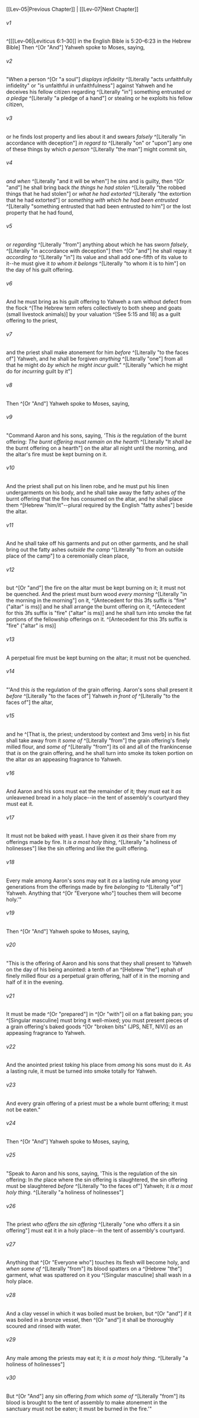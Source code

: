﻿---
aliases:
  - Leviticus 6
---

[[Lev-05|Previous Chapter]] | [[Lev-07|Next Chapter]]

###### v1
 ^[[[Lev-06|Leviticus 6:1–30]] in the English Bible is 5:20–6:23 in the Hebrew Bible] Then ^[Or "And"] Yahweh spoke to Moses, saying,

###### v2
"When a person ^[Or "a soul"] _displays infidelity_ ^[Literally "acts unfaithfully infidelity" or "is unfaithful _in_ unfaithfulness"] against Yahweh and he deceives his fellow citizen regarding ^[Literally "in"] something entrusted or _a pledge_ ^[Literally "a pledge of a hand"] or stealing or he exploits his fellow citizen,

###### v3
or he finds lost property and lies about it and swears _falsely_ ^[Literally "in accordance with deception"] _in regard to_ ^[Literally "on" or "upon"] any one of these things by which _a person_ ^[Literally "the man"] might commit sin,

###### v4
_and when_ ^[Literally "and it will be when"] he sins and is guilty, then ^[Or "and"] he shall bring back _the things he had stolen_ ^[Literally "the robbed things that he had stolen"] or _what he had extorted_ ^[Literally "the extortion that he had extorted"] or _something with which he had been entrusted_ ^[Literally "something entrusted that had been entrusted _to_ him"] or the lost property that he had found,

###### v5
or _regarding_ ^[Literally "from"] anything about which he has sworn _falsely_, ^[Literally "in accordance with deception"] then ^[Or "and"] he shall repay it _according to_ ^[Literally "in"] its value and shall add one-fifth of its value to it--he must give it _to whom it belongs_ ^[Literally "to whom it is to him"] on the day of his guilt offering.

###### v6
And he must bring as his guilt offering to Yahweh a ram without defect from the flock ^[The Hebrew term refers collectively to both sheep and goats (small livestock animals)] by your valuation ^[See 5:15 and 18] as a guilt offering to the priest,

###### v7
and the priest shall make atonement for him _before_ ^[Literally "to the faces of"] Yahweh, and he shall be forgiven _anything_ ^[Literally "one"] from all that he might do _by which he might incur guilt_." ^[Literally "which he might do for _incurring_ guilt by it"]

###### v8
Then ^[Or "And"] Yahweh spoke to Moses, saying,

###### v9
"Command Aaron and his sons, saying, 'This _is_ the regulation of the burnt offering: _The burnt offering must remain on the hearth_ ^[Literally "It _shall be_ the burnt offering on a hearth"] on the altar all night until the morning, and the altar's fire must be kept burning on it.

###### v10
And the priest shall put on his linen robe, and he must put his linen undergarments on his body, and he shall take away the fatty ashes _of_ the burnt offering that the fire has consumed on the altar, and he shall place them ^[Hebrew "him/it"--plural required by the English "fatty ashes"] beside the altar.

###### v11
And he shall take off his garments and put on other garments, and he shall bring out the fatty ashes _outside the camp_ ^[Literally "to from an outside place of the camp"] to a ceremonially clean place,

###### v12
but ^[Or "and"] the fire on the altar must be kept burning on it; it must not be quenched. And the priest must burn wood _every morning_ ^[Literally "in the morning in the morning"] on it, ^[Antecedent for this 3fs suffix is "fire" ("altar" is ms)] and he shall arrange the burnt offering on it, ^[Antecedent for this 3fs suffix is "fire" ("altar" is ms)] and he shall turn into smoke the fat portions of the fellowship offerings on it. ^[Antecedent for this 3fs suffix is "fire" ("altar" is ms)]

###### v13
A perpetual fire must be kept burning on the altar; it must not be quenched.

###### v14
"'And this _is_ the regulation of the grain offering. Aaron's sons shall present it _before_ ^[Literally "to the faces of"] Yahweh _in front of_ ^[Literally "to the faces of"] the altar,

###### v15
and he ^[That is, the priest; understood by context and 3ms verb] in his fist shall take away from it _some of_ ^[Literally "from"] the grain offering's finely milled flour, and _some of_ ^[Literally "from"] its oil and all of the frankincense that _is_ on the grain offering, and he shall turn into smoke its token portion on the altar _as_ an appeasing fragrance to Yahweh.

###### v16
And Aaron and his sons must eat the remainder of it; they must eat it _as_ unleavened bread in a holy place--in the tent of assembly's courtyard they must eat it.

###### v17
It must not be baked _with_ yeast. I have given it _as_ their share from my offerings made by fire. It _is_ _a most holy thing_, ^[Literally "a holiness of holinesses"] like the sin offering and like the guilt offering.

###### v18
Every male among Aaron's sons may eat it _as_ a lasting rule among your generations from the offerings made by fire _belonging to_ ^[Literally "of"] Yahweh. Anything that ^[Or "Everyone who"] touches them will become holy.'"

###### v19
Then ^[Or "And"] Yahweh spoke to Moses, saying,

###### v20
"This is the offering of Aaron and his sons that they shall present to Yahweh on the day of his being anointed: a tenth of an ^[Hebrew "the"] ephah of finely milled flour _as_ a perpetual grain offering, half of it in the morning and half of it in the evening.

###### v21
It must be made ^[Or "prepared"] in ^[Or "with"] oil on a flat baking pan; you ^[Singular masculine] must bring it well-mixed; you must present pieces of a grain offering's baked goods ^[Or "broken bits" (JPS, NET, NIV)] _as_ an appeasing fragrance to Yahweh.

###### v22
And the anointed priest _taking_ his place from _among_ his sons must do it. _As_ a lasting rule, it must be turned into smoke totally for Yahweh.

###### v23
And every grain offering of a priest must be a whole burnt offering; it must not be eaten."

###### v24
Then ^[Or "And"] Yahweh spoke to Moses, saying,

###### v25
"Speak to Aaron and his sons, saying, 'This is the regulation of the sin offering: In _the_ place where the sin offering is slaughtered, the sin offering must be slaughtered _before_ ^[Literally "to the faces of"] Yahweh; it _is_ _a most holy thing_. ^[Literally "a holiness of holinesses"]

###### v26
The priest _who offers the sin offering_ ^[Literally "one who offers it a sin offering"] must eat it in a holy place--in the tent of assembly's courtyard.

###### v27
Anything that ^[Or "Everyone who"] touches its flesh will become holy, and _when_ _some of_ ^[Literally "from"] its blood spatters on a ^[Hebrew "the"] garment, what was spattered on it you ^[Singular masculine] shall wash in a holy place.

###### v28
And a clay vessel in which it was boiled must be broken, but ^[Or "and"] if it was boiled in a bronze vessel, then ^[Or "and"] it shall be thoroughly scoured and rinsed with water.

###### v29
Any male among the priests may eat it; it _is_ _a most holy thing_. ^[Literally "a holiness of holinesses"]

###### v30
But ^[Or "And"] any sin offering _from_ which _some of_ ^[Literally "from"] its blood is brought to the tent of assembly to make atonement in the sanctuary must not be eaten; it must be burned in the fire.'"